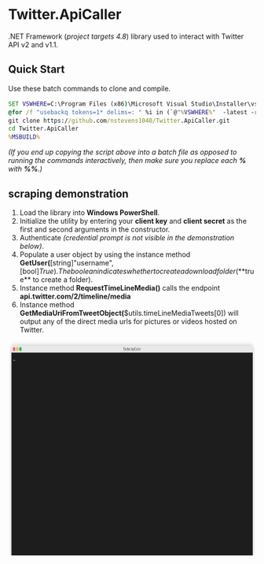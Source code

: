 # Twitter.ApiCaller  
.NET Framework (*project targets 4.8*) library used to interact with Twitter API v2 and v1.1.  

## Quick Start  
  
Use these batch commands to clone and compile.  
  
```bat
SET VSWHERE=C:\Program Files (x86)\Microsoft Visual Studio\Installer\vswhere.exe
@for /f "usebackq tokens=1* delims=: " %i in (`@"%VSWHERE%"  -latest -requires Microsoft.Component.MSBuild`) do @if /i "%i"=="installationPath" set MSBUILD="%j\MSBuild\Current\Bin\MSBuild.exe"
git clone https://github.com/nstevens1040/Twitter.ApiCaller.git
cd Twitter.ApiCaller
%MSBUILD%
```  
*(If you end up copying the script above into a batch file as opposed to running the commands interactively, then make sure you replace each **%** with **%%**.)*  
  
## scraping demonstration  
1. Load the library into **Windows PowerShell**.  
2. Initialize the utility by entering your **client key** and **client secret** as the first and second arguments in the constructor.  
3. Authenticate *(credential prompt is not visible in the demonstration below)*.  
4. Populate a user object by using the instance method **GetUser(**[string]"username",[bool]$True). The boolean indicates whether to create a download folder (**$true** to create a folder).  
5. Instance method **RequestTimeLineMedia()** calls the endpoint **api.twitter.com/2/timeline/media**  
6. Instance method **GetMediaUriFromTweetObject(**$utils.timeLineMediaTweets[0]) will output any of the direct media urls for pictures or videos hosted on Twitter.  
  
<img src="https://raw.githubusercontent.com/nstevens1040/Twitter.ApiCaller/master/.ignore/render1623916840633.gif" width=800 height=436>  
  
